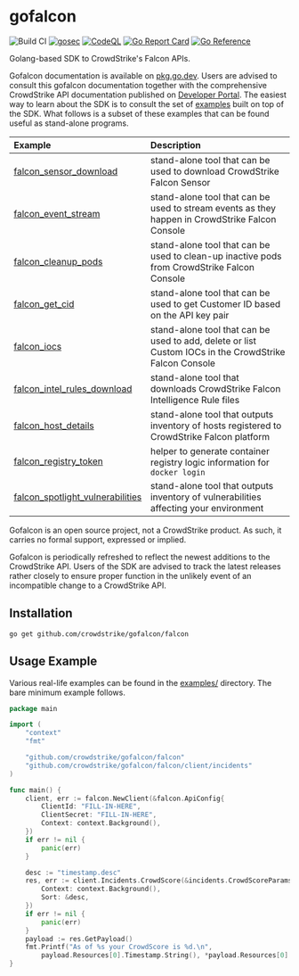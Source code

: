 # gofalcon
![Build CI](https://github.com/CrowdStrike/gofalcon/workflows/Build%20CI/badge.svg)
[![gosec](https://github.com/CrowdStrike/gofalcon/actions/workflows/gosec.yml/badge.svg)](https://github.com/CrowdStrike/gofalcon/actions/workflows/gosec.yml)
[![CodeQL](https://github.com/CrowdStrike/gofalcon/actions/workflows/codeql.yml/badge.svg)](https://github.com/CrowdStrike/gofalcon/actions/workflows/codeql.yml)
[![Go Report Card](https://goreportcard.com/badge/github.com/crowdstrike/gofalcon)](https://goreportcard.com/report/github.com/crowdstrike/gofalcon)
[![Go Reference](https://pkg.go.dev/badge/github.com/crowdstrike/gofalcon.svg)](https://pkg.go.dev/github.com/crowdstrike/gofalcon)

Golang-based SDK to CrowdStrike's Falcon APIs.

Gofalcon documentation is available on [pkg.go.dev](https://pkg.go.dev/github.com/crowdstrike/gofalcon). Users are advised to consult this gofalcon documentation together with the comprehensive CrowdStrike API documentation published on [Developer Portal](https://developer.crowdstrike.com/crowdstrike/docs). The easiest way to learn about the SDK is to consult the set of [examples](examples) built on top of the SDK. What follows is a subset of these examples that can be found useful as stand-alone programs.

| Example | Description |
|:--------|:------------|
| [falcon_sensor_download](examples/falcon_sensor_download) | stand-alone tool that can be used to download CrowdStrike Falcon Sensor |
| [falcon_event_stream](examples/falcon_event_stream) | stand-alone tool that can be used to stream events as they happen in CrowdStrike Falcon Console |
| [falcon_cleanup_pods](examples/falcon_cleanup_pods) | stand-alone tool that can be used to clean-up inactive pods from CrowdStrike Falcon Console | 
| [falcon_get_cid](examples/falcon_get_cid) | stand-alone tool that can be used to get Customer ID based on the API key pair |
| [falcon_iocs](examples/falcon_iocs) | stand-alone tool that can be used to add, delete or list Custom IOCs in the CrowdStrike Falcon Console | 
| [falcon_intel_rules_download](examples/falcon_intel_rules_download) | stand-alone tool that downloads CrowdStrike Falcon Intelligence Rule files |
| [falcon_host_details](examples/falcon_host_details) | stand-alone tool that outputs inventory of hosts registered to CrowdStrike Falcon platform |
| [falcon_registry_token](examples/falcon_registry_token) | helper to generate container registry logic information for `docker login` |
| [falcon_spotlight_vulnerabilities](examples/falcon_spotlight_vulnerabilities) | stand-alone tool that outputs inventory of vulnerabilities affecting your environment |

Gofalcon is an open source project, not a CrowdStrike product. As such, it carries
no formal support, expressed or implied.

Gofalcon is periodically refreshed to reflect the newest additions to the CrowdStrike API. Users of the SDK are advised to track the latest releases rather closely to ensure proper function in the unlikely event of an incompatible change to a CrowdStrike API.

## Installation
```
go get github.com/crowdstrike/gofalcon/falcon
```

## Usage Example

Various real-life examples can be found in the [examples/](examples/) directory. The bare minimum example follows.

```go
package main

import (
	"context"
	"fmt"

	"github.com/crowdstrike/gofalcon/falcon"
	"github.com/crowdstrike/gofalcon/falcon/client/incidents"
)

func main() {
	client, err := falcon.NewClient(&falcon.ApiConfig{
		ClientId: "FILL-IN-HERE",
		ClientSecret: "FILL-IN-HERE",
		Context: context.Background(),
	})
	if err != nil {
		panic(err)
	}

	desc := "timestamp.desc"
	res, err := client.Incidents.CrowdScore(&incidents.CrowdScoreParams{
		Context: context.Background(),
		Sort: &desc,
	})
	if err != nil {
		panic(err)
	}
	payload := res.GetPayload()
	fmt.Printf("As of %s your CrowdScore is %d.\n",
		payload.Resources[0].Timestamp.String(), *payload.Resources[0].Score)
}
```
